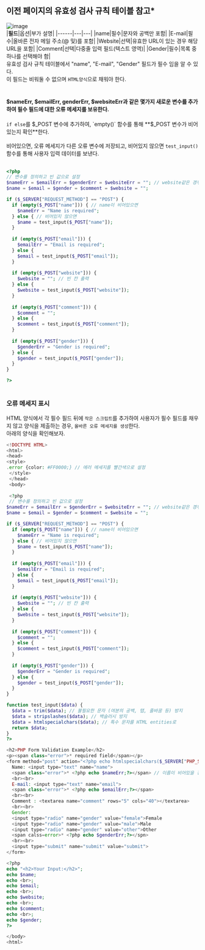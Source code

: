 ## 이전 페이지의 유효성 검사 규칙 테이블 참고*<br>
![image](https://user-images.githubusercontent.com/117110034/199580586-1b4b5f1e-7870-4212-89ec-5a1fa8b50b22.png)
<br>
|**필드**|옵션|부가 설명|
|------|---|---|
|name|필수|문자와 공백만 포함|
|E-mail|필수|올바른 전자 메일 주소(@ 및)를 포함|
|Website|선택|유효한 URL이 있는 경우 해당 URL을 포함|
|Comment|선택|다중줄 입력 필드(텍스트 영역)|
|Gender|필수|목록 중 하나를 선택해야 함|
<br>
유효성 검사 규칙 테이블에서 "name", "E-mail", "Gender" 필드가 필수 임을 알 수 있다.<br>이 필드는 비워둘 수 없으며 `HTML양식`으로 채워야 한다.<br>

#

#### $nameErr, $emailErr, genderErr, $websiteErr과 같은 몇가지 새로운 변수를 추가하여 필수 필드에 대한 오류 메세지를 보유한다.<br>
`if else`를 $_POST 변수에 추가하여, `empty()` 함수를 통해 **$_POST 변수가 비어있는지 확인**한다.<br><br>비어있으면, 오류 메세지가 다른 오류 변수에 저장되고, 비어있지 않으면 `test_input()`함수를 통해 사용자 입력 데이터를 보낸다.<br><br>
```php
<?php 
// 변수를 정의하고 빈 값으로 설정
$nameErr = $emailErr = $genderErr = $websiteErr = ""; // website같은 경우, 유요한 URL이 필요하기 때문
$name = $email = $gender = $comment = $website = "";

if ($_SERVER["REQUEST_METHOD"] == "POST") {
  if (empty($_POST["name"])) { // name이 비어있으면
    $nameErr = "Name is required";
  } else { // 비어있지 않으면
    $name = test_input($_POST["name"]);
  }
  
  if (empty($_POST["email"])) {
    $emailErr = "Email is required";
  } else {
    $email = test_input($_POST["email"]);
  }
  
  if (empty($_POST["website"])) {
    $website = ""; // 빈 칸 출력
  } else {
    $website = test_input($_POST["website"]);
  }
  
  if (empty($_POST["comment"])) {
    $comment = "";
  } else {
    $comment = test_input($_POST["comment"]);  
  }
  
  if (empty($_POST["gender"])) {
    $genderErr = "Gender is required";
  } else {
    $gender = test_input($_POST["gender"]);
  }
}

?>
```

#

### 오류 메세지 표시<br>
HTML 양식에서 각 필수 필드 뒤에 `작은 스크립트`를 추가하여 사용자가 필수 필드를 채우지 않고 양식을 제출하는 경우, `올바른 오류 메세지를 생성`한다.<br> 아래의 양식을 확인해보자.
```php
<!DOCTYPE HTML>
<html>
<head>
<style>
.error {color: #FF0000;} // 에러 메세지를 빨간색으로 설정
 </style>
 </head>
 <body>
 
 <?php
 // 변수를 정의하고 빈 값으로 설정
$nameErr = $emailErr = $genderErr = $websiteErr = ""; // website같은 경우, 유요한 URL이 필요하기 때문
$name = $email = $gender = $comment = $website = "";

if ($_SERVER["REQUEST_METHOD"] == "POST") {
  if (empty($_POST["name"])) { // name이 비어있으면
    $nameErr = "Name is required";
  } else { // 비어있지 않으면
    $name = test_input($_POST["name"]);
  }
  
  if (empty($_POST["email"])) {
    $emailErr = "Email is required";
  } else {
    $email = test_input($_POST["email"]);
  }
  
  if (empty($_POST["website"])) {
    $website = ""; // 빈 칸 출력
  } else {
    $website = test_input($_POST["website"]);
  }
  
  if (empty($_POST["comment"])) {
    $comment = "";
  } else {
    $comment = test_input($_POST["comment"]);  
  }
  
  if (empty($_POST["gender"])) {
    $genderErr = "Gender is required";
  } else {
    $gender = test_input($_POST["gender"]);
  }
}

function test_input($data) {
  $data = trim($data); // 불필요한 문자 (여분의 공백, 탭, 줄바꿈 등) 방지
  $data = stripslashes($data); // 백슬러시 방지
  $data = htmlspecialchars($data); // 특수 문자를 HTML entities로  
  return $data;
}
?>

<h2>PHP Form Validation Example</h2>
<p><span class="error">* required field</span></p> 
<form method="post" action="<?php echo htmlspecialchars($_SERVER["PHP_SELF"]);?>">
  Name: <input type="text" name="name">
  <span class="error">* <?php echo $nameErr;?></span> // 이름이 비어있을 경우, $nameErr 호출 
  <br><br>
  E-mail: <input type="text" name="email">
  <span class="error">* <?php echo $emailErr;?></span>
  <br><br>
  Comment : <textarea name="comment" rows="5" cols="40"></textarea>
  <br><br>
  Gender:
  <input type="radio" name="gender" value="female">Female
  <input type="radio" name="gender" value="male">Male
  <input type="radio" name="gender" value="other">Other
  <span calss=error>* <?php echo $genderErr;?></spn>
  <br><br>
  <input type="submit" name="submit" value="submit">
</form>

<?php
echo "<h2>Your Input:</h2>";
echo $name;
echo <br>;
echo $email;
echo <br>;
echo $website;
echo <br>;
echo $comment;
echo <br>;
echo $gender;
?>

</body>
<html>
```
  
 
